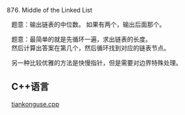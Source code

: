 876. Middle of the Linked List

题意：输出链表的中位数。
如果有两个，输出后面那个。  


题意：最简单的就是先循环一遍，求出链表的长度。  
然后计算出答案在第几个，然后循环找到对应的链表节点。  


另一种比较优雅的方法是快慢指针，但是需要对边界特殊处理。  

## C++语言  

[tiankonguse.cpp](./tiankonguse.cpp)

